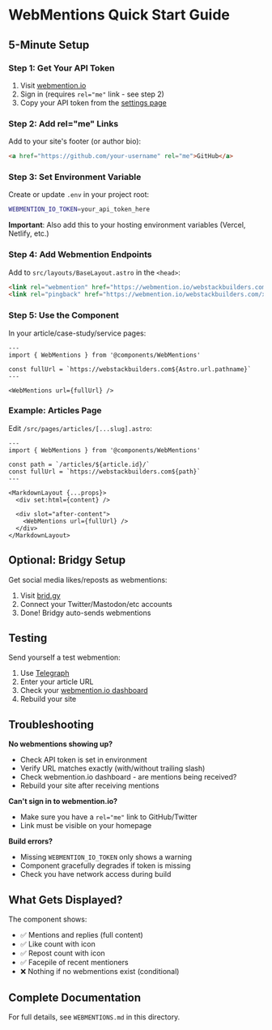 # WebMentions Quick Start Guide

## 5-Minute Setup

### Step 1: Get Your API Token

1. Visit [webmention.io](https://webmention.io/)
2. Sign in (requires `rel="me"` link - see step 2)
3. Copy your API token from the [settings page](https://webmention.io/settings)

### Step 2: Add rel="me" Links

Add to your site's footer (or author bio):

```html
<a href="https://github.com/your-username" rel="me">GitHub</a>
```

### Step 3: Set Environment Variable

Create or update `.env` in your project root:

```bash
WEBMENTION_IO_TOKEN=your_api_token_here
```

**Important**: Also add this to your hosting environment variables (Vercel, Netlify, etc.)

### Step 4: Add Webmention Endpoints

Add to `src/layouts/BaseLayout.astro` in the `<head>`:

```html
<link rel="webmention" href="https://webmention.io/webstackbuilders.com/webmention" />
<link rel="pingback" href="https://webmention.io/webstackbuilders.com/xmlrpc" />
```

### Step 5: Use the Component

In your article/case-study/service pages:

```astro
---
import { WebMentions } from '@components/WebMentions'

const fullUrl = `https://webstackbuilders.com${Astro.url.pathname}`
---

<WebMentions url={fullUrl} />
```

### Example: Articles Page

Edit `/src/pages/articles/[...slug].astro`:

```astro
---
import { WebMentions } from '@components/WebMentions'

const path = `/articles/${article.id}/`
const fullUrl = `https://webstackbuilders.com${path}`
---

<MarkdownLayout {...props}>
  <div set:html={content} />

  <div slot="after-content">
    <WebMentions url={fullUrl} />
  </div>
</MarkdownLayout>
```

## Optional: Bridgy Setup

Get social media likes/reposts as webmentions:

1. Visit [brid.gy](https://brid.gy/)
2. Connect your Twitter/Mastodon/etc accounts
3. Done! Bridgy auto-sends webmentions

## Testing

Send yourself a test webmention:

1. Use [Telegraph](https://telegraph.p3k.io/)
2. Enter your article URL
3. Check your [webmention.io dashboard](https://webmention.io/dashboard)
4. Rebuild your site

## Troubleshooting

**No webmentions showing up?**

- Check API token is set in environment
- Verify URL matches exactly (with/without trailing slash)
- Check webmention.io dashboard - are mentions being received?
- Rebuild your site after receiving mentions

**Can't sign in to webmention.io?**

- Make sure you have a `rel="me"` link to GitHub/Twitter
- Link must be visible on your homepage

**Build errors?**

- Missing `WEBMENTION_IO_TOKEN` only shows a warning
- Component gracefully degrades if token is missing
- Check you have network access during build

## What Gets Displayed?

The component shows:

- ✅ Mentions and replies (full content)
- ✅ Like count with icon
- ✅ Repost count with icon
- ✅ Facepile of recent mentioners
- ❌ Nothing if no webmentions exist (conditional)

## Complete Documentation

For full details, see `WEBMENTIONS.md` in this directory.
